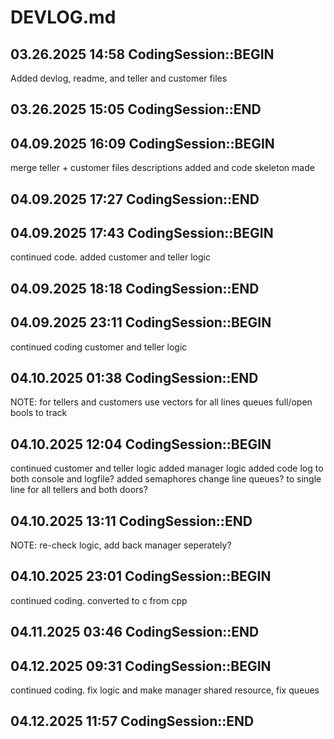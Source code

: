 # DEVLOG.md

## 03.26.2025 14:58 CodingSession::BEGIN

Added devlog, readme, and teller and customer files

## 03.26.2025 15:05 CodingSession::END

## 04.09.2025 16:09 CodingSession::BEGIN

 merge teller + customer files
 descriptions added and code skeleton made
 
## 04.09.2025 17:27 CodingSession::END

## 04.09.2025 17:43 CodingSession::BEGIN

continued code. added customer and teller logic

## 04.09.2025 18:18 CodingSession::END

## 04.09.2025 23:11 CodingSession::BEGIN

continued coding customer and teller logic

## 04.10.2025 01:38 CodingSession::END

NOTE: for tellers and customers use vectors
      for all lines queues
      full/open bools to track
      
## 04.10.2025 12:04 CodingSession::BEGIN

continued customer and teller logic
added manager logic
added code
log to both console and logfile?
added semaphores
change line queues? to single line for all tellers and both doors?

## 04.10.2025 13:11 CodingSession::END

NOTE: re-check logic, add back manager seperately?

## 04.10.2025 23:01 CodingSession::BEGIN

continued coding. converted to c from cpp

## 04.11.2025 03:46 CodingSession::END

## 04.12.2025 09:31 CodingSession::BEGIN

continued coding. fix logic and make manager shared resource, fix queues

## 04.12.2025 11:57 CodingSession::END


